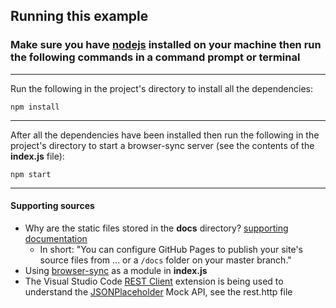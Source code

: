 ## Running this example

### Make sure you have **[nodejs](https://nodejs.org/en/)** installed on your machine then run the following commands in a command prompt or terminal

---

Run the following in the project's directory to install all the dependencies:

`npm install`

---

After all the dependencies have been installed then run the following in the project's directory to start a browser-sync server (see the contents of the **index.js** file):

`npm start`

---

#### Supporting sources
* Why are the static files stored in the **docs** directory? [supporting documentation](https://help.github.com/articles/configuring-a-publishing-source-for-github-pages/)
    * In short: "You can configure GitHub Pages to publish your site's source files from ... or a  `/docs` folder on your master branch."
* Using [browser-sync](https://browsersync.io/docs/options#option-watch) as a module in **index.js**
* The Visual Studio Code [REST Client](https://github.com/Huachao/vscode-restclient/blob/master/README.md) extension is being used to understand the [JSONPlaceholder](https://github.com/typicode/jsonplaceholder) Mock API, see the rest.http file